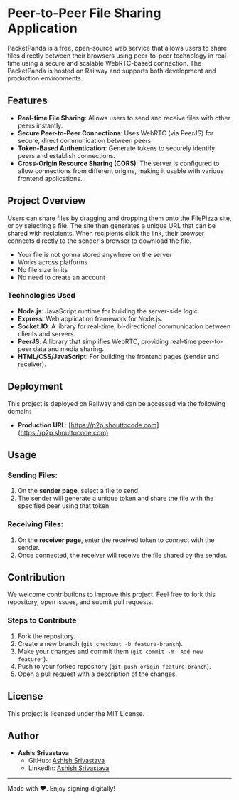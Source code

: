 # Peer-to-Peer File Sharing Application

PacketPanda is a free, open-source web service that allows users to share files directly between their browsers using peer-to-peer technology in real-time using a secure and scalable WebRTC-based connection. The PacketPanda is hosted on Railway and supports both development and production environments.

## Features

- **Real-time File Sharing**: Allows users to send and receive files with other peers instantly.
- **Secure Peer-to-Peer Connections**: Uses WebRTC (via PeerJS) for secure, direct communication between peers.
- **Token-Based Authentication**: Generate tokens to securely identify peers and establish connections.
- **Cross-Origin Resource Sharing (CORS)**: The server is configured to allow connections from different origins, making it usable with various frontend applications.

## Project Overview

Users can share files by dragging and dropping them onto the FilePizza site, or by selecting a file. The site then generates a unique URL that can be shared with recipients. When recipients click the link, their browser connects directly to the sender's browser to download the file.

- Your file is not gonna stored anywhere on the server
- Works across platforms
- No file size limits
- No need to create an account

### Technologies Used

- **Node.js**: JavaScript runtime for building the server-side logic.
- **Express**: Web application framework for Node.js.
- **Socket.IO**: A library for real-time, bi-directional communication between clients and servers.
- **PeerJS**: A library that simplifies WebRTC, providing real-time peer-to-peer data and media sharing.
- **HTML/CSS/JavaScript**: For building the frontend pages (sender and receiver).

## Deployment

This project is deployed on Railway and can be accessed via the following domain:

- **Production URL**: [https://p2p.shouttocode.com](https://p2p.shouttocode.com)

## Usage

### Sending Files:

1. On the **sender page**, select a file to send.
2. The sender will generate a unique token and share the file with the specified peer using that token.

### Receiving Files:

1. On the **receiver page**, enter the received token to connect with the sender.
2. Once connected, the receiver will receive the file shared by the sender.

## Contribution

We welcome contributions to improve this project. Feel free to fork this repository, open issues, and submit pull requests.

### Steps to Contribute

1. Fork the repository.
2. Create a new branch (`git checkout -b feature-branch`).
3. Make your changes and commit them (`git commit -m 'Add new feature'`).
4. Push to your forked repository (`git push origin feature-branch`).
5. Open a pull request with a description of the changes.

## License

This project is licensed under the MIT License.


## Author

- **Ashis Srivastava**
  - GitHub: [Ashish Srivastava](https://github.com/shouttolearnorg)
  - LinkedIn: [Ashish Srivastava](https://www.linkedin.com/in/text-ashish/)

---

Made with ❤️. Enjoy signing digitally!
